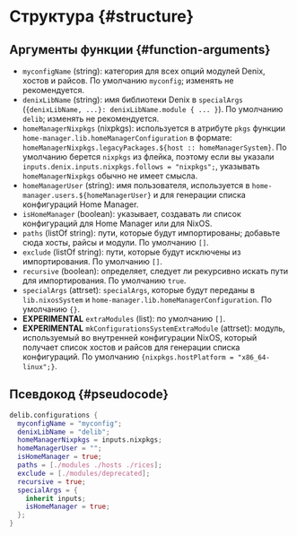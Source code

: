 # Структура {#structure}

## Аргументы функции {#function-arguments}
- `myconfigName` (string): категория для всех опций модулей Denix, хостов и райсов. По умолчанию `myconfig`; изменять не рекомендуется.
- `denixLibName` (string): имя библиотеки Denix в `specialArgs` (`{denixLibName, ...}: denixLibName.module { ... }`). По умолчанию `delib`; изменять не рекомендуется.
- `homeManagerNixpkgs` (nixpkgs): используется в атрибуте `pkgs` функции `home-manager.lib.homeManagerConfiguration` в формате: `homeManagerNixpkgs.legacyPackages.${host :: homeManagerSystem}`. По умолчанию берется `nixpkgs` из флейка, поэтому если вы указали `inputs.denix.inputs.nixpkgs.follows = "nixpkgs";`, указывать `homeManagerNixpkgs` обычно не имеет смысла.
- `homeManagerUser` (string): имя пользователя, используется в `home-manager.users.${homeManagerUser}` и для генерации списка конфигураций Home Manager.
- `isHomeManager` (boolean): указывает, создавать ли список конфигураций для Home Manager или для NixOS.
- `paths` (listOf string): пути, которые будут импортированы; добавьте сюда хосты, райсы и модули. По умолчанию `[]`.
- `exclude` (listOf string): пути, которые будут исключены из импортирования. По умолчанию `[]`.
- `recursive` (boolean): определяет, следует ли рекурсивно искать пути для импортирования. По умолчанию `true`.
- `specialArgs` (attrset): `specialArgs`, которые будут переданы в `lib.nixosSystem` и `home-manager.lib.homeManagerConfiguration`. По умолчанию `{}`.
- **EXPERIMENTAL** `extraModules` (list): по умолчанию `[]`.
- **EXPERIMENTAL** `mkConfigurationsSystemExtraModule` (attrset): модуль, используемый во внутренней конфигурации NixOS, который получает список хостов и райсов для генерации списка конфигураций. По умолчанию `{nixpkgs.hostPlatform = "x86_64-linux";}`.

## Псевдокод {#pseudocode}
```nix
delib.configurations {
  myconfigName = "myconfig";
  denixLibName = "delib";
  homeManagerNixpkgs = inputs.nixpkgs;
  homeManagerUser = "";
  isHomeManager = true;
  paths = [./modules ./hosts ./rices];
  exclude = [./modules/deprecated];
  recursive = true;
  specialArgs = {
    inherit inputs;
    isHomeManager = true;
  };
}
```
